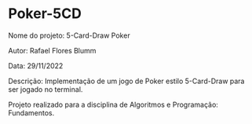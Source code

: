 # Poker-5CD
Nome do projeto: 5-Card-Draw Poker

Autor: Rafael Flores Blumm

Data: 29/11/2022

Descrição: Implementação de um jogo de Poker estilo 5-Card-Draw para ser jogado no terminal.

Projeto realizado para a disciplina de Algoritmos e Programação: Fundamentos.
